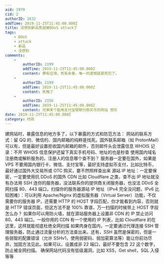```yaml
---
aid: 1979
cid: 2
authorID: 2632
addTime: 2019-11-25T11:45:00.000Z
title: 没想到新品葱就被DDoS attack了
tags:
    - DDoS
    - attack
    - 新品
    - 没想到
comments:
    -
        authorID: 2199
        addTime: 2019-11-25T11:45:00.000Z
        content: 罪有应得。死有余辜。唯一的遗憾就是死完了。
    -
        authorID: 2199
        addTime: 2019-11-25T11:45:00.000Z
        content: 死晚了
    -
        authorID: 2156
        addTime: 2019-11-25T11:45:00.000Z
        content: 兄弟来个能用支付宝银联付款买币的网站 想买
date: 2019-11-25T11:45:00.000Z
category: 时政
---
```


建网站时，暴露信息的地方多了，以下暴露的方式和防范方法： 网站的联系方式：留 QQ 的、微信的、国内邮箱的纯粹是找死。国外联系邮箱（如 ProtonMail）可以有，但是最好设置拒收国内邮箱的邮件，否则邮件头会泄露信息 WHOIS 记录：不开 WHOIS 信息保护还留下真实手机号码、地址的也是秒查 使用国内域名注册商或解析服务的，注册人的信息哪个查不到？ 服务器一定要在国外，如果是 VPS 不要用国内银行卡、微信、支付宝等，最好支持虚拟币支付，比如比特币，最好通过国外大交易所或 OTC 购买，要不然照样查出来 源站 IP 地址：一定要保密，一定要使用抗 DDoS 的国外 CDN 比如 Cloudflare 之类，查不出 IP 地址就没有办法用 SSH 连你的服务器，没法联系你的提供商关闭服务器，也没法 DDoS 全网扫描 80、443 端口，扫描你的服务器源站 IP 地址（IPv4 完全没问题，IPv6 比较困难）：可以利用 Apache/Nginx 的虚拟服务器（Virtual Server）功能，不仅需要你的服务器 IP，还需要 HTTP 的 HOST 字段匹配，你才能看到内容，否则就是 HTTP 错误页面，但这方法不是 100% 靠谱，万一扫描的时候带上 HOST 字段怎么办？ 如果你可以用防火墙，就在源站服务器上设置非 CDN 的 IP 禁止访问 80、443 端口。一般你用的 CDN 有一个使用的 IP 列表，比如 Cloudflare 的在这里，这样就能彻底杜绝全网扫描 如果肉身在国内，一定要通过代理连接 SSH 管理服务器，防止通过流量分析的方法查出来。还有，SSH 虽然是保密的，但是一些弱智的配置错误（允许 SSHv1，使用弱密码、弱加密算法等）能让你前功尽弃，加固方法见此。如果可以，设置成非 22 端口，最好不要包含 22 这个数字，防止被全网扫描。 确保网站代码没有低级漏洞，比如 XSS，Get shell，SQL 入侵等等
